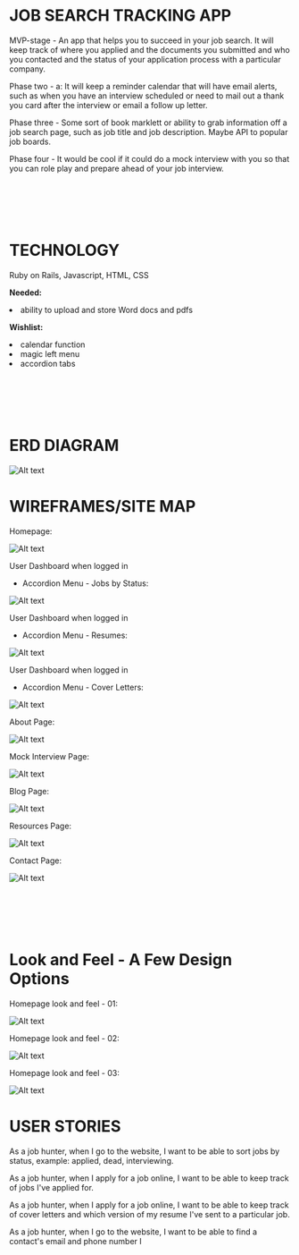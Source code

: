 <H1>JOB SEARCH TRACKING APP</H1>

MVP-stage - An app that helps you to succeed in your job search. It will keep track of where you applied and the documents you submitted and who you contacted and the status of your application process with a particular company.

Phase two - a: It will keep a reminder calendar that will have email alerts, such as when you have an interview scheduled or need to mail out a thank you card after the interview or email a follow up letter. 

Phase three - Some sort of book marklett or ability to grab information off a job search page, such as job title and job description. Maybe API to popular job boards.

Phase four - It would be cool if it could do a mock interview with you so that you can role play and prepare ahead of your job interview.

<br><br><br><br>

<h1>TECHNOLOGY</h1>

Ruby on Rails, Javascript, HTML, CSS

<strong>Needed:</strong>
<li>ability to upload and store Word docs and pdfs</li>

<strong>Wishlist:</strong>
<li>calendar function</li>
<li>magic left menu</li>
<li>accordion tabs</li>

<br><br><br><br>

<h1>ERD DIAGRAM</h1>

![Alt text](https://www.lucidchart.com/publicSegments/view/55b8173e-dc1c-410e-9451-71e30a004d5c/image.png)

<h1>WIREFRAMES/SITE MAP</h1>

Homepage:

![Alt text](http://www.christinepalma.com/images/job_search_app_read_me_images/home_wireframe.png)

User Dashboard when logged in<br> 
- Accordion Menu - Jobs by Status:

![Alt text](http://www.christinepalma.com/images/job_search_app_read_me_images/user_dashboard_wireframe.png)

User Dashboard when logged in<br> 
- Accordion Menu - Resumes:

![Alt text](http://www.christinepalma.com/images/job_search_app_read_me_images/user_dashboard_wireframe_02.png)

User Dashboard when logged in<br> 
- Accordion Menu - Cover Letters:

![Alt text](http://www.christinepalma.com/images/job_search_app_read_me_images/user_dashboard_wireframe_03.png)

About Page:

![Alt text](http://www.christinepalma.com/images/job_search_app_read_me_images/about_wireframe.png)

Mock Interview Page:

![Alt text](http://www.christinepalma.com/images/job_search_app_read_me_images/mock_interview_wireframe.png)

Blog Page:

![Alt text](http://www.christinepalma.com/images/job_search_app_read_me_images/blog_wireframe.png)

Resources Page:

![Alt text](http://www.christinepalma.com/images/job_search_app_read_me_images/resources_wireframe.png)

Contact Page:

![Alt text](http://www.christinepalma.com/images/job_search_app_read_me_images/contact_form_wireframe.png)



<br><br><br><br>
<h1>Look and Feel - A Few Design Options</h1>

Homepage look and feel - 01:

![Alt text](http://www.christinepalma.com/images/job_search_app_read_me_images/home_look_and_feel.jpg)

Homepage look and feel - 02:

![Alt text](http://www.christinepalma.com/images/job_search_app_read_me_images/home_look_and_feel_02.jpg)

Homepage look and feel - 03:

![Alt text](http://www.christinepalma.com/images/job_search_app_read_me_images/home_look_and_feel_03.jpg)



<h1>USER STORIES</h1>

As a job hunter, when I go to the website, I want to be able to sort jobs by status, example:  applied, dead, interviewing.

As a job hunter, when I apply for a job online, I want to be able to keep track of jobs I've applied for.

As a job hunter, when I apply for a job online, I want to be able to keep track of cover letters and which version of my resume I've sent to a particular job.

As a job hunter, when I go to the website, I want to be able to find a contact's email and phone number
I



